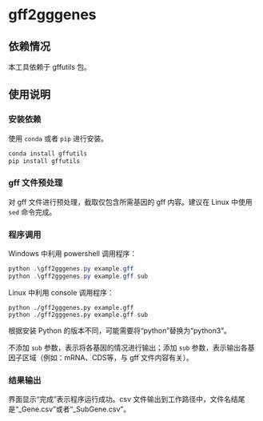 # gff2gggenes

## 依赖情况

本工具依赖于 gffutils 包。

## 使用说明

### 安装依赖

使用 `conda` 或者 `pip` 进行安装。

``` powershell
conda install gffutils
pip install gffutils
```

### gff 文件预处理

对 gff 文件进行预处理，截取仅包含所需基因的 gff 内容。建议在 Linux 中使用 `sed` 命令完成。

### 程序调用

Windows 中利用 powershell 调用程序：

``` powershell
python .\gff2gggenes.py example.gff
python .\gff2gggenes.py example.gff sub
```

Linux 中利用 console 调用程序：

``` shell
python ./gff2gggenes.py example.gff
python ./gff2gggenes.py example.gff sub
```

根据安装 Python 的版本不同，可能需要将“python”替换为“python3”。

不添加 `sub` 参数，表示将各基因的情况进行输出；添加 `sub` 参数，表示输出各基因子区域（例如：mRNA、CDS等，与 gff 文件内容有关）。

### 结果输出

界面显示“完成”表示程序运行成功。csv 文件输出到工作路径中，文件名结尾是“_Gene.csv”或者“_SubGene.csv”。
